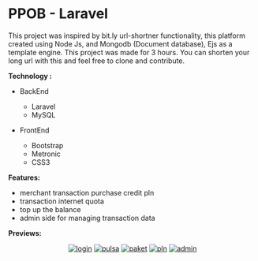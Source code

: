 # PPOB - Laravel

This project was inspired by bit.ly url-shortner functionality, this platform created using Node Js, and Mongodb (Document database), Ejs as a template engine. This project was made for 3 hours. You can shorten your long url with this and feel free to clone and contribute.

**Technology :**
* BackEnd
  * Laravel
  * MySQL
  
* FrontEnd
  * Bootstrap
  * Metronic
  * CSS3
  
**Features:**
- merchant transaction purchase credit pln
- transaction internet quota
- top up the balance
- admin side for managing transaction data


**Previews:**
<p align="center">
  <a href="https://ibb.co/6PQGnCc"><img src="https://i.ibb.co/6PQGnCc/login.png" alt="login" border="0"></a>
   <a href="https://ibb.co/dW8yQxp"><img src="https://i.ibb.co/dW8yQxp/pulsa.png" alt="pulsa" border="0"></a>
    <a href="https://ibb.co/3RsYVf6"><img src="https://i.ibb.co/3RsYVf6/paket.png" alt="paket" border="0"></a>
    <a href="https://ibb.co/cbtnxYg"><img src="https://i.ibb.co/cbtnxYg/pln.png" alt="pln" border="0"></a>
    <a href="https://ibb.co/dgFZfF4"><img src="https://i.ibb.co/dgFZfF4/admin.png" alt="admin" border="0"></a>
</p>
